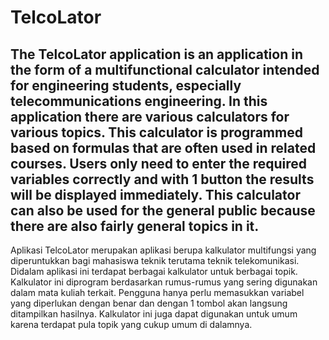 # TelcoLator

The TelcoLator application is an application in the form of a multifunctional calculator intended for engineering students, especially telecommunications engineering. In this application there are various calculators for various topics. This calculator is programmed based on formulas that are often used in related courses. Users only need to enter the required variables correctly and with 1 button the results will be displayed immediately. This calculator can also be used for the general public because there are also fairly general topics in it.
--
Aplikasi TelcoLator merupakan aplikasi berupa kalkulator multifungsi yang diperuntukkan bagi mahasiswa teknik terutama teknik telekomunikasi.
Didalam aplikasi ini terdapat berbagai kalkulator untuk berbagai topik.
Kalkulator ini diprogram berdasarkan rumus-rumus yang sering digunakan dalam mata kuliah terkait.
Pengguna hanya perlu memasukkan variabel yang diperlukan dengan benar dan dengan 1 tombol akan langsung ditampilkan hasilnya.
Kalkulator ini juga dapat digunakan untuk umum karena terdapat pula topik yang cukup umum di dalamnya.


